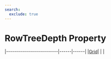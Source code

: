 ```yaml
---
search:
  exclude: true
---
```


<h1 class="heading"><span class="name">RowTreeDepth Property</span></h1>

|--------------------------|------|------|
|[Grid](../objects/grid.md)|&nbsp;|&nbsp;|
